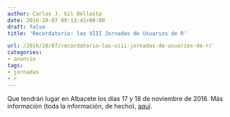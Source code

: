 ```yaml
---
author: Carlos J. Gil Bellosta
date: 2016-10-07 08:13:41+00:00
draft: false
title: 'Recordatorio: las VIII Jornadas de Usuarios de R'

url: /2016/10/07/recordatorio-las-viii-jornadas-de-usuarios-de-r/
categories:
- anuncio
tags:
- jornadas
- r
---
```


Que tendrán lugar en Albacete los días 17 y 18 de noviembre de 2016. Más información (toda la información, de hecho), [aquí](http://r-es.org/8jornadasR/).
